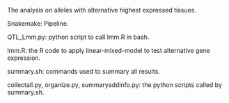 The analysis on alleles with alternative highest expressed tissues.

Snakemake: Pipeline.

QTL_Lmm.py: python script to call lmm.R in bash.

lmm.R: the R code to apply linear-mixed-model to test alternative gene expression.


summary.sh: commands used to summary all results.

collectall.py, organize.py, summaryaddinfo.py: the python scripts called by summary.sh.

